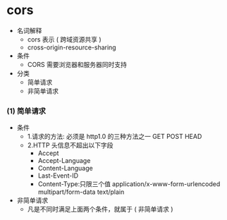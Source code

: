 # cors

- 名词解释
  - cors 表示 ( 跨域资源共享 )
  - cross-origin-resource-sharing
- 条件
  - CORS 需要浏览器和服务器同时支持
- 分类
  - 简单请求
  - 非简单请求

### (1) 简单请求

- 条件
  - 1.请求的方法: 必须是 http1.0 的三种方法之一 GET POST HEAD
  - 2.HTTP 头信息不超出以下字段
    - Accept
    - Accept-Language
    - Content-Language
    - Last-Event-ID
    - Content-Type:只限三个值 application/x-www-form-urlencoded multipart/form-data text/plain
- 非简单请求
  - 凡是不同时满足上面两个条件，就属于 ( 非简单请求 )
